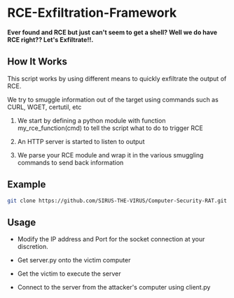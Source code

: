 # RCE-Exfiltration-Framework

**Ever found and RCE but just can't seem to get a shell? Well we do have RCE right?? Let's Exfiltrate!!.**

## How It Works
This script works by using different means to quickly exfiltrate the output of RCE. 

We try to smuggle information out of the target using commands such as CURL, WGET, certutil, etc

1. We start by defining a python module with function my_rce_function(cmd) to tell the script what to do to trigger RCE

2. An HTTP server is started to listen to output

3. We parse your RCE module and wrap it in the various smuggling commands to send back information

## Example

```bash
git clone https://github.com/SIRUS-THE-VIRUS/Computer-Security-RAT.git
```

## Usage

* Modify the IP address and Port for the socket connection at your discretion. 

* Get server.py onto the victim computer

* Get the victim to execute the server

* Connect to the server from the attacker's computer using client.py
